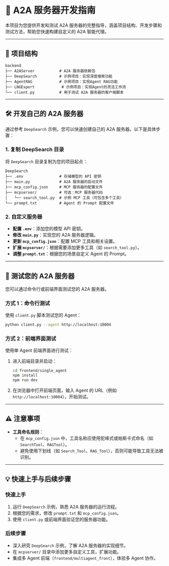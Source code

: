 # 🚀 A2A 服务器开发指南

本项目为您提供开发和测试 A2A 服务器的完整指导，涵盖项目结构、开发步骤和测试方法，帮助您快速构建自定义的 A2A 智能代理。

---

## 📂 项目结构

```
backend
├── A2AServer           # A2A 服务器依赖包
├── DeepSearch          # 示例项目：实现深度搜索功能
├── AgentRAG            # 示例项目：实现Agent RAG功能
├── LNGExpert            # 示例项目：实现Agent的灵活工作流
└── client.py           # 用于测试 A2A 服务器的客户端脚本
```

---

## 🛠️ 开发自己的 A2A 服务器

通过参考 `DeepSearch` 示例，您可以快速创建自己的 A2A 服务器。以下是具体步骤：

### 1. 复制 DeepSearch 目录
将 `DeepSearch` 目录复制为您的项目起点：

```
DeepSearch
├── .env                # 存储模型的 API 密钥
├── main.py             # A2A 服务器的启动文件
├── mcp_config.json     # MCP 服务器的配置文件
├── mcpserver/          # 可选：MCP 服务器代码
│   └── search_tool.py  # 示例 MCP 工具（可包含多个工具）
└── prompt.txt          # Agent 的 Prompt 配置文件
```

### 2. 自定义服务器
- **配置 `.env`**：添加您的模型 API 密钥。
- **修改 `main.py`**：实现您的 A2A 服务器逻辑。
- **更新 `mcp_config.json`**：配置 MCP 工具和相关设置。
- **扩展 `mcpserver/`**：根据需要添加更多工具（如 `search_tool.py`）。
- **调整 `prompt.txt`**：根据您的场景自定义 Agent 的 Prompt。

---

## 🧪 测试您的 A2A 服务器

您可以通过命令行或前端界面测试您的 A2A 服务器。

### 方式 1：命令行测试
使用 `client.py` 脚本测试您的 Agent：

```bash
python client.py --agent http://localhost:10004
```

### 方式 2：前端界面测试
使用单 Agent 前端界面进行测试：
1. 进入前端目录并启动：
   ```bash
   cd frontend/single_agent
   npm install
   npm run dev
   ```
2. 在浏览器中打开前端页面，输入 Agent 的 URL（例如 `http://localhost:10004`），开始测试。

---

## ⚠️ 注意事项

- **工具命名规则**：
  - 在 `mcp_config.json` 中，工具名称应使用驼峰式或帕斯卡式命名（如 `SearchTool`、`RAGTool`）。
  - 避免使用下划线（如 `Search_Tool`、`RAG_Tool`），否则可能导致工具无法被识别。

---

## 💡 快速上手与后续步骤

### 快速上手
1. 运行 `DeepSearch` 示例，熟悉 A2A 服务器的运行流程。
2. 根据您的需求，修改 `prompt.txt` 和 `mcp_config.json`。
3. 使用 `client.py` 或前端界面验证您的服务器功能。

### 后续步骤
- 深入研究 `DeepSearch` 示例，了解 A2A 服务器的实现细节。
- 在 `mcpserver/` 目录中添加更多自定义工具，扩展功能。
- 集成多 Agent 前端（`frontend/multiagent_front`），体验多 Agent 协作。